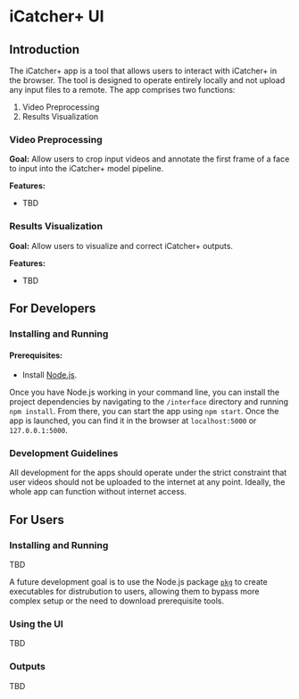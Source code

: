 # iCatcher+ UI

## Introduction

The iCatcher+ app is a tool that allows users to interact with iCatcher+ in the browser. The tool is designed to operate entirely locally and not upload any input files to a remote. The app comprises two functions: 

1. Video Preprocessing
2. Results Visualization

### Video Preprocessing

**Goal:** Allow users to crop input videos and annotate the first frame of a face to input into the iCatcher+ model pipeline.

**Features:**

* TBD

### Results Visualization

**Goal:** Allow users to visualize and correct iCatcher+ outputs.

**Features:**

* TBD

## For Developers

### Installing and Running

#### Prerequisites: 

* Install [Node.js](https://nodejs.org/en/download).

Once you have Node.js working in your command line, you can install the project dependencies by navigating to the `/interface` directory and running `npm install`. From there, you can start the app using `npm start`. Once the app is launched, you can find it in the browser at `localhost:5000` or `127.0.0.1:5000`.

### Development Guidelines

All development for the apps should operate under the strict constraint that user videos should not be uploaded to the internet at any point. Ideally, the whole app can function without internet access.

## For Users

### Installing and Running

TBD

A future development goal is to use the Node.js package [`pkg`](https://www.npmjs.com/package/pkg) to create executables for distrubution to users, allowing them to bypass more complex setup or the need to download prerequisite tools.

### Using the UI

TBD

### Outputs

TBD
